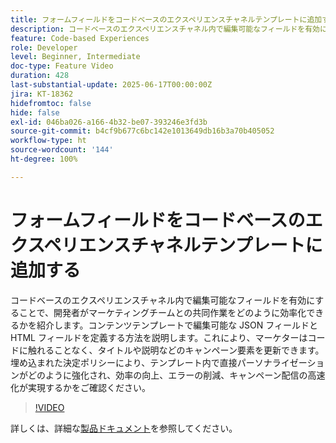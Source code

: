 ```yaml
---
title: フォームフィールドをコードベースのエクスペリエンスチャネルテンプレートに追加する
description: コードベースのエクスペリエンスチャネル内で編集可能なフィールドを有効にすることで、開発者がマーケティングチームとの共同作業をどのように効率化できるかを紹介します。コンテンツテンプレートで編集可能な JSON フィールドと HTML フィールドを定義する方法を説明します。これにより、マーケターはコードに触れることなく、タイトルや説明などのキャンペーン要素を更新できます。埋め込まれた決定ポリシーにより、テンプレート内で直接パーソナライゼーションがどのように強化され、効率の向上、エラーの削減、キャンペーン配信の高速化が実現するかをご確認ください。
feature: Code-based Experiences
role: Developer
level: Beginner, Intermediate
doc-type: Feature Video
duration: 428
last-substantial-update: 2025-06-17T00:00:00Z
jira: KT-18362
hidefromtoc: false
hide: false
exl-id: 046ba026-a166-4b32-be07-393246e3fd3b
source-git-commit: b4cf9b677c6bc142e1013649db16b3a70b405052
workflow-type: ht
source-wordcount: '144'
ht-degree: 100%

---
```


# フォームフィールドをコードベースのエクスペリエンスチャネルテンプレートに追加する

コードベースのエクスペリエンスチャネル内で編集可能なフィールドを有効にすることで、開発者がマーケティングチームとの共同作業をどのように効率化できるかを紹介します。コンテンツテンプレートで編集可能な JSON フィールドと HTML フィールドを定義する方法を説明します。これにより、マーケターはコードに触れることなく、タイトルや説明などのキャンペーン要素を更新できます。埋め込まれた決定ポリシーにより、テンプレート内で直接パーソナライゼーションがどのように強化され、効率の向上、エラーの削減、キャンペーン配信の高速化が実現するかをご確認ください。

>[!VIDEO](https://video.tv.adobe.com/v/3463992/?learn=on&enablevpops&captions=jpn)

詳しくは、詳細な[製品ドキュメント](https://experienceleague.adobe.com/ja/docs/journey-optimizer/using/channels/code-based-experience/create-code-based-experiences/code-based-form-fields)を参照してください。
